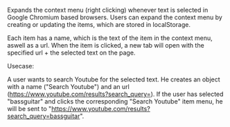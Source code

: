 Expands the context menu (right clicking) whenever text is selected in Google Chromium based browsers.
Users can expand the context menu by creating or updating the items, which are stored in localStorage. 

Each item has a name, which is the text of the item in the context menu, aswell as a url. 
When the item is clicked, a new tab will open with the specified url + the selected text on the page. 

Usecase: 

A user wants to search Youtube for the selected text. 
He creates an object with a name ("Search Youtube") and an url (https://www.youtube.com/results?search_query=).
If the user has selected "bassguitar" and clicks the corresponding "Search Youtube" item menu, he will be sent to "https://www.youtube.com/results?search_query=bassguitar".
